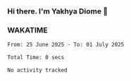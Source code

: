 ### Hi there. I'm Yakhya Diome 👋

### WAKATIME
<!--START_SECTION:waka-->

```txt
From: 25 June 2025 - To: 01 July 2025

Total Time: 0 secs

No activity tracked
```

<!--END_SECTION:waka-->

